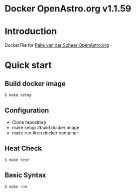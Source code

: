 Docker OpenAstro.org v1.1.59
============================================

# Introduction

DockerFile for [Pelle van der Scheer OpenAstro.org](https://launchpad.net/~pellesimon/+archive/ubuntu/ppa)

# Quick start

## Build docker image
```
$ make setup

```

## Configuration
- Clone repository
- make setup #build docker image
- make run #run docker container

## Heat Check
```
$ make test

```

## Basic Syntax

```
$ make run
```


